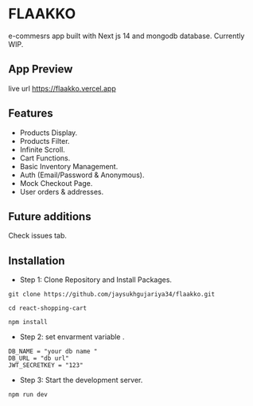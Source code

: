 # FLAAKKO 

e-commesrs app built with Next js 14 and mongodb database. Currently WIP.

## App Preview

live url https://flaakko.vercel.app

## Features

- Products Display.
- Products Filter.
- Infinite Scroll.
- Cart Functions.
- Basic Inventory Management.
- Auth (Email/Password & Anonymous).
- Mock Checkout Page.
- User orders & addresses.

## Future additions

Check issues tab.

## Installation

- Step 1: Clone Repository and Install Packages.

```
git clone https://github.com/jaysukhgujariya34/flaakko.git

cd react-shopping-cart

npm install
```

- Step 2: set envarment variable .

```
DB_NAME = "your db name "
DB_URL = "db url"
JWT_SECRETKEY = "123"

```

- Step 3: Start the development server.

```
npm run dev
```
